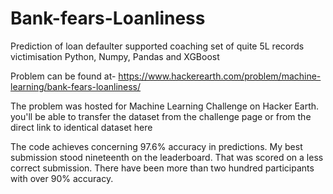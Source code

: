 # Bank-fears-Loanliness

Prediction of loan defaulter supported coaching 
set of quite 5L records victimisation Python, Numpy, Pandas and XGBoost

Problem can be found at- https://www.hackerearth.com/problem/machine-learning/bank-fears-loanliness/

The problem was hosted for Machine Learning Challenge on Hacker Earth. you'll be able to transfer the dataset from the challenge page or from the direct link to identical dataset here

The code achieves concerning 97.6% accuracy in predictions. My best submission stood nineteenth on the leaderboard. 
That was scored on a less correct submission. There have been more than two hundred participants with over 90% accuracy.

